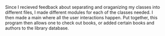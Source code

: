 Since I recieved feedback about separating and oraganizing my classes into different files, I made different modules for each of the classes needed. I then made a main where all the user interactions happen. Put together, this program then allows one to check out books, or added certain books and authors to the library database.